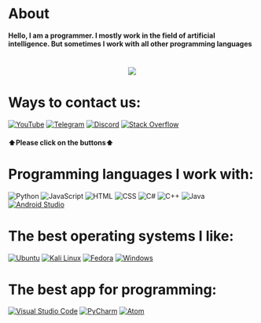 # About
<b>Hello, I am a programmer. I mostly work in the field of artificial intelligence. But sometimes I work with all other programming languages</b>
<h1 align="center">
    <img src="https://readme-typing-svg.herokuapp.com/?font=Arial&color=bf00ff&size=35&center=true&vCenter=true&width=500&height=70&duration=5000&lines=Hi!+I'm+Programming+Month;Nice+to+meet+you" />
</h1>

# Ways to contact us:

[![YouTube](https://img.shields.io/badge/YouTube-FF0000?logo=YouTube&logoColor=white)](https://www.youtube.com/channel/UCLLHp-Ux-VAMCW7HruxCxZw)
[![Telegram](https://img.shields.io/badge/Telegram-2CA5E0?logo=Telegram&logoColor=white)](https://t.me/+qUyaqI5KDQpjMTk0)
[![Discord](https://img.shields.io/badge/Discord-7289DA?logo=Discord&logoColor=white)](https://discord.com/invite/6aFVrEcd)
[![Stack Overflow](https://img.shields.io/badge/Stack_Overflow-F58025?style=flat&logo=stack-overflow&logoColor=white)](https://stackoverflow.com)


<h4>⬆️Please click on the buttons⬆️</h4>


# Programming languages I work with:
![Python](https://img.shields.io/badge/Python-3776AB?logo=python&logoColor=white)
![JavaScript](https://img.shields.io/badge/JavaScript-F7DF1E?logo=javascript&logoColor=black)
![HTML](https://img.shields.io/badge/HTML5-E34F26?logo=html5&logoColor=white)
![CSS](https://img.shields.io/badge/CSS3-1572B6?logo=css3&logoColor=white)
![C#](https://img.shields.io/badge/C%23-239120?logo=c-sharp&logoColor=white)
![C++](https://img.shields.io/badge/C++-00599C?logo=c%2B%2B&logoColor=white)
![Java](https://img.shields.io/badge/Java-007396?logo=java&logoColor=white)
[![Android Studio](https://img.shields.io/badge/Android_Studio-3DDC84?style=flat&logo=android-studio&logoColor=white)](https://developer.android.com/studio)
# The best operating systems I like:
[![Ubuntu](https://img.shields.io/badge/Ubuntu-E95420?style=flat&logo=ubuntu&logoColor=white)](https://ubuntu.com/)
[![Kali Linux](https://img.shields.io/badge/Kali_Linux-557C94?style=flat&logo=kali-linux&logoColor=white)](https://www.kali.org/)
[![Fedora](https://img.shields.io/badge/Fedora-294172?style=flat&logo=fedora&logoColor=white)](https://getfedora.org/)
[![Windows](https://img.shields.io/badge/Windows-0078D6?style=flat&logo=windows&logoColor=white)](https://www.microsoft.com/windows)
# The best app for programming:
[![Visual Studio Code](https://img.shields.io/badge/Visual_Studio_Code-007ACC?style=flat&logo=visual-studio-code&logoColor=white)](https://code.visualstudio.com/)
[![PyCharm](https://img.shields.io/badge/PyCharm-000000?style=flat&logo=pycharm&logoColor=white)](https://www.jetbrains.com/pycharm/)
[![Atom](https://img.shields.io/badge/Atom-66595C?style=flat&logo=atom&logoColor=white)](https://atom.io/)
